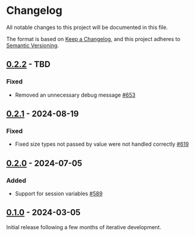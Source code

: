 # Changelog

All notable changes to this project will be documented in this file.

The format is based on [Keep a Changelog](https://keepachangelog.com/en/1.0.0/), and this project adheres
to [Semantic Versioning](https://semver.org/spec/v2.0.0.html).

## [0.2.2] - TBD

### Fixed

* Removed an unnecessary debug message [#653](https://github.com/omnigres/omnigres/pull/653])

## [0.2.1] - 2024-08-19

### Fixed

* Fixed size types not passed by value were not handled correctly [#619](https://github.com/omnigres/omnigres/pull/619])

## [0.2.0] - 2024-07-05

### Added

* Support for session variables [#589](https://github.com/omnigres/omnigres/pull/589)

## [0.1.0] - 2024-03-05

Initial release following a few months of iterative development.

[Unreleased]: https://github.com/omnigres/omnigres/commits/next/omni_httpd

[0.1.0]: [https://github.com/omnigres/omnigres/pull/511]

[0.2.0]: [https://github.com/omnigres/omnigres/pull/589]

[0.2.1]: [https://github.com/omnigres/omnigres/pull/619]

[0.2.2]: [https://github.com/omnigres/omnigres/pull/652]
